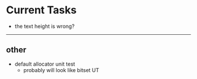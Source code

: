 # **Current Tasks**

* the text height is wrong?

----
## **other**
* default allocator unit test
    * probably will look like bitset UT
